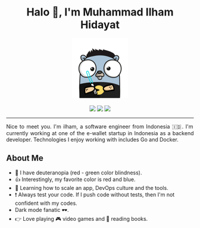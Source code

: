 <h1 align='center'> Halo 👋, I'm Muhammad Ilham Hidayat </h1>

<p align="center">
  <img src="https://github.com/milhamh95/milhamh95/blob/master/img/go.png">
  <br><br>
  <a href="https://www.linkedin.com/in/milhamhidayat/"><img src="https://img.shields.io/badge/LinkedIn-0077B5?style=for-the-badge&logo=linkedin&logoColor=white"></a>
  <a href="https://twitter.com/milhamh95"><img src="https://img.shields.io/badge/Twitter-1DA1F2?style=for-the-badge&logo=twitter&logoColor=white"></a>
  <a href="https://blog.milhamh.dev/"><img src="https://img.shields.io/badge/Hashnode-2962FF?style=for-the-badge&logo=hashnode&logoColor=white"></a>
  <hr>
</p>

<p align="justify">
Nice to meet you. I'm ilham, a software engineer from Indonesia 🇮🇩. I'm currently working at one of the e-wallet startup in Indonesia as a backend developer. Technologies I enjoy working with includes Go and Docker.
</p>

## About Me

- 👀  I have deuteranopia (red - green color blindness).
- 👍  Interestingly, my favorite color is red and blue.
- 🧠  Learning how to scale an app, DevOps culture and the tools.
- ❗  Always test your code. If I push code without tests, then I'm not confident with my codes.
- Dark mode fanatic 🕶.
- 👉  Love playing  🎮  video games and  📖  reading books.
